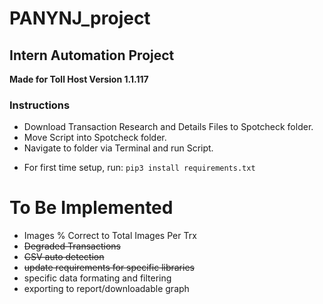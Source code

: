 # PANYNJ_project
## Intern Automation Project
**Made for Toll Host Version 1.1.117**
### Instructions
- Download Transaction Research and Details Files to Spotcheck folder.
- Move Script into Spotcheck folder.
- Navigate to folder via Terminal and run Script.

* For first time setup, run: 
``` pip3 install requirements.txt ```

# To Be Implemented
- Images % Correct to Total Images Per Trx
- ~~Degraded Transactions~~
- ~~CSV auto detection~~
- ~~update requirements for specific libraries~~
- specific data formating and filtering
- exporting to report/downloadable graph

